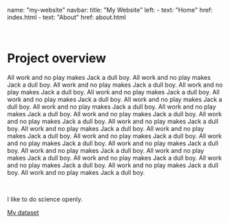 name: "my-website"
navbar:
  title: "My Website"
  left:
    - text: "Home"
      href: index.html
    - text: "About"
      href: about.html

&nbsp;

# Project overview

All work and no play makes Jack a dull boy. All work and no play makes Jack a dull boy. All work and no play makes Jack a dull boy. All work and no play makes Jack a dull boy. All work and no play makes Jack a dull boy. All work and no play makes Jack a dull boy. All work and no play makes Jack a dull boy. All work and no play makes Jack a dull boy. All work and no play makes Jack a dull boy. All work and no play makes Jack a dull boy. All work and no play makes Jack a dull boy. All work and no play makes Jack a dull boy. All work and no play makes Jack a dull boy. All work and no play makes Jack a dull boy. All work and no play makes Jack a dull boy. All work and no play makes Jack a dull boy. All work and no play makes Jack a dull boy. All work and no play makes Jack a dull boy. All work and no play makes Jack a dull boy. All work and no play makes Jack a dull boy. All work and no play makes Jack a dull boy. All work and no play makes Jack a dull boy. All work and no play makes Jack a dull boy. 

&nbsp;

I like to do science openly.

[My dataset](files/some_data.txt) 

